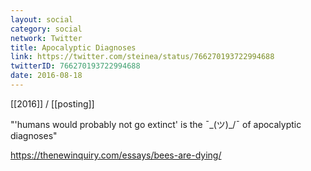```yaml
---
layout: social
category: social
network: Twitter
title: Apocalyptic Diagnoses
link: https://twitter.com/steinea/status/766270193722994688
twitterID: 766270193722994688
date: 2016-08-18
---
```


[[2016]] / [[posting]]

"'humans would probably not go extinct' is the ¯\_(ツ)_/¯ of apocalyptic diagnoses"

<https://thenewinquiry.com/essays/bees-are-dying/>
